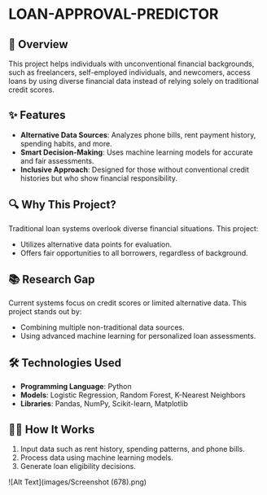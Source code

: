 # LOAN-APPROVAL-PREDICTOR

## 🚀 Overview
This project helps individuals with unconventional financial backgrounds, such as freelancers, self-employed individuals, and newcomers, access loans by using diverse financial data instead of relying solely on traditional credit scores.

## ✨ Features
- **Alternative Data Sources**: Analyzes phone bills, rent payment history, spending habits, and more.
- **Smart Decision-Making**: Uses machine learning models for accurate and fair assessments.
- **Inclusive Approach**: Designed for those without conventional credit histories but who show financial responsibility.

## 🔍 Why This Project?
Traditional loan systems overlook diverse financial situations. This project:
- Utilizes alternative data points for evaluation.
- Offers fair opportunities to all borrowers, regardless of background.

## 📚 Research Gap
Current systems focus on credit scores or limited alternative data. This project stands out by:
- Combining multiple non-traditional data sources.
- Using advanced machine learning for personalized loan assessments.

## 🛠️ Technologies Used
- **Programming Language**: Python  
- **Models**: Logistic Regression, Random Forest, K-Nearest Neighbors  
- **Libraries**: Pandas, NumPy, Scikit-learn, Matplotlib

## 👩‍💻 How It Works
1. Input data such as rent history, spending patterns, and phone bills.  
2. Process data using machine learning models.  
3. Generate loan eligibility decisions.


![Alt Text](images/Screenshot (678).png)


